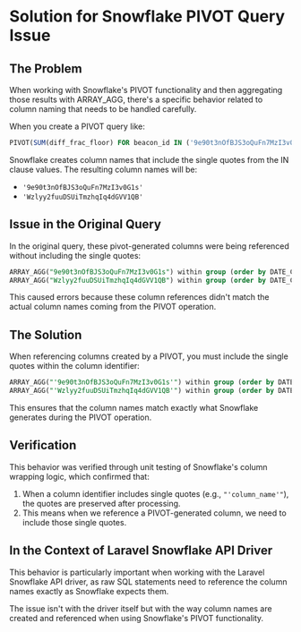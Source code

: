 # Solution for Snowflake PIVOT Query Issue

## The Problem

When working with Snowflake's PIVOT functionality and then aggregating those results with ARRAY_AGG, there's a specific behavior related to column naming that needs to be handled carefully.

When you create a PIVOT query like:

```sql
PIVOT(SUM(diff_frac_floor) FOR beacon_id IN ('9e90t3nOfBJS3oQuFn7MzI3v0G1s','Wzlyy2fuuDSUiTmzhqIq4dGVV1QB'))
```

Snowflake creates column names that include the single quotes from the IN clause values. The resulting column names will be:
- `'9e90t3nOfBJS3oQuFn7MzI3v0G1s'` 
- `'Wzlyy2fuuDSUiTmzhqIq4dGVV1QB'`

## Issue in the Original Query

In the original query, these pivot-generated columns were being referenced without including the single quotes:

```sql
ARRAY_AGG("9e90t3nOfBJS3oQuFn7MzI3v0G1s") within group (order by DATE_CATEGORY asc) AS "9e90t3nOfBJS3oQuFn7MzI3v0G1s",
ARRAY_AGG("Wzlyy2fuuDSUiTmzhqIq4dGVV1QB") within group (order by DATE_CATEGORY asc) AS "Wzlyy2fuuDSUiTmzhqIq4dGVV1QB"
```

This caused errors because these column references didn't match the actual column names coming from the PIVOT operation.

## The Solution

When referencing columns created by a PIVOT, you must include the single quotes within the column identifier:

```sql
ARRAY_AGG("'9e90t3nOfBJS3oQuFn7MzI3v0G1s'") within group (order by DATE_CATEGORY asc) AS "9e90t3nOfBJS3oQuFn7MzI3v0G1s",
ARRAY_AGG("'Wzlyy2fuuDSUiTmzhqIq4dGVV1QB'") within group (order by DATE_CATEGORY asc) AS "Wzlyy2fuuDSUiTmzhqIq4dGVV1QB"
```

This ensures that the column names match exactly what Snowflake generates during the PIVOT operation.

## Verification

This behavior was verified through unit testing of Snowflake's column wrapping logic, which confirmed that:

1. When a column identifier includes single quotes (e.g., `"'column_name'"`), the quotes are preserved after processing.
2. This means when we reference a PIVOT-generated column, we need to include those single quotes.

## In the Context of Laravel Snowflake API Driver

This behavior is particularly important when working with the Laravel Snowflake API driver, as raw SQL statements need to reference the column names exactly as Snowflake expects them.

The issue isn't with the driver itself but with the way column names are created and referenced when using Snowflake's PIVOT functionality. 